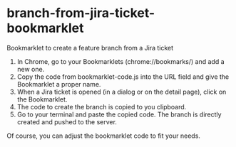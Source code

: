 # branch-from-jira-ticket-bookmarklet
Bookmarklet to create a feature branch from a Jira ticket

1. In Chrome, go to your Bookmarklets (chrome://bookmarks/) and add a new one.
2. Copy the code from bookmarklet-code.js into the URL field and give the Bookmarklet a proper name.
3. When a Jira ticket is opened (in a dialog or on the detail page), click on the Bookmarklet.
4. The code to create the branch is copied to you clipboard.
5. Go to your terminal and paste the copied code. The branch is directly created and pushed to the server.  

Of course, you can adjust the bookmarklet code to fit your needs.
